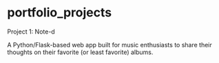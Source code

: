# portfolio_projects

Project 1: Note-d

A Python/Flask-based web app built for music enthusiasts to share their thoughts on their favorite (or least favorite) albums. 
